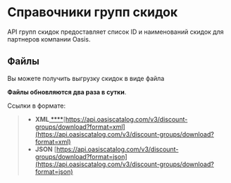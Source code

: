 # Справочники групп скидок

API групп скидок предоставляет список ID и наименований скидок для партнеров компании Oasis.

## Файлы

Вы можете получить выгрузку скидок в виде файла

**Файлы обновляются два раза в сутки**.

Ссылки в формате:

> * **XML**[ ****](https://api.oasiscatalog.com/v3/stock/download?format=xml)[https://api.oasiscatalog.com/v3/discount-groups/download?format=xml](https://api.oasiscatalog.com/v3/discount-groups/download?format=xml)
> * **JSON** [https://api.oasiscatalog.com/v3/discount-groups/download?format=json](https://api.oasiscatalog.com/v3/discount-groups/download?format=json)


